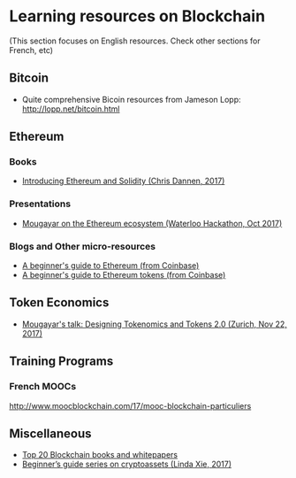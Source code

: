 # Learning resources on Blockchain
(This section focuses on English resources. Check other sections for French, etc)

## Bitcoin
* Quite comprehensive Bicoin resources from Jameson Lopp: http://lopp.net/bitcoin.html 

## Ethereum
### Books
* [Introducing Ethereum and Solidity (Chris Dannen, 2017)](https://www.apress.com/us/book/9781484225349)

### Presentations
* [Mougayar on the Ethereum ecosystem (Waterloo Hackathon, Oct 2017)](https://www.slideshare.net/wmougayar/mougayar-the-ethereum-ecosystem-eth-hackathonwaterloo-2017) 

### Blogs and Other micro-resources
* [A beginner's guide to Ethereum (from Coinbase)](https://blog.coinbase.com/a-beginners-guide-to-ethereum-46dd486ceecf)
* [A beginner's guide to Ethereum tokens (from Coinbase)](https://blog.coinbase.com/a-beginners-guide-to-ethereum-tokens-fbd5611fe30b)

## Token Economics
* [Mougayar's talk: Designing Tokenomics and Tokens 2.0 (Zurich, Nov 22, 2017)](https://www.slideshare.net/wmougayar/william-mougayar-designing-tokenomics-and-tokens-20)

## Training Programs
### French MOOCs
http://www.moocblockchain.com/17/mooc-blockchain-particuliers

## Miscellaneous
* [Top 20 Blockchain books and whitepapers](http://richtopia.com/emerging-technologies/top-blockchain-books-whitepapers)
* [Beginner’s guide series on cryptoassets (Linda Xie, 2017)](https://medium.com/@linda.xie/beginners-guide-series-on-cryptoassets-d897535d887)

